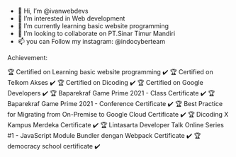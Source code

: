- 👋 Hi, I’m @ivanwebdevs
- 👀 I’m interested in Web development
- 🌱 I’m currently learning basic website programming
- 💞️ I’m looking to collaborate on PT.Sinar Timur Mandiri
- 📫 you can Follow my instagram: @indocyberteam

Achievement:

🏆 Certified on Learning basic website programming ✔️
🏆 Certified on Telkom Akses ✔️
🏆 Certified on Dicoding ✔️
🏆 Certified on Google Developers ✔️
🏆 Baparekraf Game Prime 2021 - Class Certificate ✔️
🏆 Baparekraf Game Prime 2021 - Conference Certificate ✔️
🏆 Best Practice for Migrating from On-Premise to Google Cloud Certificate ✔️
🏆 Dicoding X Kampus Merdeka Certificate ✔️
🏆 Lintasarta Developer Talk Online Series #1 - JavaScript Module Bundler dengan Webpack Certificate ✔️
🏆 democracy school certificate ✔️




<!---
ivanwebdevs/ivanwebdevs is a ✨ special ✨ repository because its `README.md` (this file) appears on your GitHub profile.
You can click the Preview link to take a look at your changes.
--->
